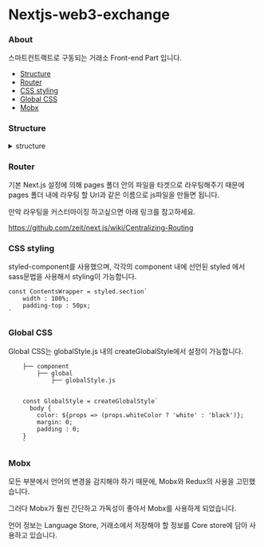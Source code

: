 # Nextjs-web3-exchange

### About
스마트컨트랙트로 구동되는 거래소 Front-end Part 입니다.

- [Structure](#structure)
- [Router](#router)
- [CSS styling](#css-styling)
- [Global CSS](#global-css)
- [Mobx](#mobx)

### Structure
<details>
    <summary>structure</summary>
    
    project
        ├── .next                       # build folder, release server
            ├── bundles                     # build client
                └── pages                       # client pages
            ├── server                      # build server
                └── bundles                     # server bundles
                    └── pages                       # server pages
            └── static                      # static folder
                └── commons                     
                    └── main.js                     # node_modules
        ├── component
            ├── exchange                    # exchange components
            ├── global                      # global components
                ├── base.js                     # base component
                ├── footer.js                   # footer
                ├── globalStyle.js              # global style component
                ├── header.js                   # header
                └── Meta.js                     # <head>tag 
            ├── transaction                   # transaction components
            └── wallet                        # wallet components
        ├── ethereum                        # contain web3 folder
            ├── web3.js                       # initialize web3
            ├── contract.js                   # connect to your smart contract
            ├── erc20.js                      # call balance of erc20 tokens
            ├── methods.js                    # call function of your smart contract
            └── fetchDB.js                    # call DB
        ├── node_modules                    # modules
        ├── static                          # static files (js, json, image ...)
            ├── abi                           # contract abi files  
            ├── images                        # image files
            ├── js                            # contract abi files  
                ├── config.js                   # my config
                └── helper.js                   # helper functions
            ├── json                          # other json files
            └── lang                          # language (korean, english) json file
        ├── store                           # mobx store files
            ├── core.js                       # exchange store
            └── language.js                   # language store
        ├── .babelrc                        # babel config
        ├── .gitignore                      # gitignore
        ├── package.json                    # set package and moludes
        ├── README.md                       # readme
        └── server.js                       # express server setting
                    
</details>

### Router
기본 Next.js 설정에 의해 pages 폴더 안의 파일을 타겟으로 라우팅해주기 때문에 pages 폴더 내에 라우팅 할 Url과 같은 이름으로 js파일을 만들면 됩니다.

만악 라우팅을 커스터마이징 하고싶으면 아래 링크를 참고하세요.

https://github.com/zeit/next.js/wiki/Centralizing-Routing

### CSS styling
styled-component를 사용했으며, 각각의 component 내에 선언된 styled 에서 sass문법을 사용해서 styling이 가능합니다.

```
const ContentsWrapper = styled.section`
    width : 100%;
    padding-top : 50px;
`
```


### Global CSS
Global CSS는 globalStyle.js 내의 createGlobalStyle에서 설정이 가능합니다.
```
    ├── component                      
        ├── global    
            ├── globalStyle.js 
            
    
    const GlobalStyle = createGlobalStyle`
      body {
        color: ${props => (props.whiteColor ? 'white' : 'black')};
        margin: 0;
        padding : 0;
    }
    `
```

### Mobx
모든 부분에서 언어의 변경을 감지해야 하기 때문에, Mobx와 Redux의 사용을 고민했습니다.

그러다 Mobx가 훨씬 간단하고 가독성이 좋아서 Mobx를 사용하게 되었습니다.

언어 정보는 Language Store, 거래소에서 저장해야 할 정보를 Core store에 담아 사용하고 있습니다.

